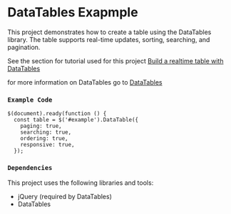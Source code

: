 # DataTables Exapmple
This project demonstrates how to create a table using the DataTables library.
The table supports real-time updates, sorting, searching, and pagination.

See the section for tutorial used for this project [Build a realtime table with DataTables](https://pusher.com/tutorials/realtime-table-datatables/#creating-our-table-blueprint) 

for more information on DataTables go to [DataTables](https://datatables.net/examples/index)

### `Example Code`
```
$(document).ready(function () {
  const table = $('#example').DataTable({
    paging: true,
    searching: true,
    ordering: true,
    responsive: true,
  });
```

### `Dependencies`
This project uses the following libraries and tools:
- jQuery (required by DataTables)
- DataTables

